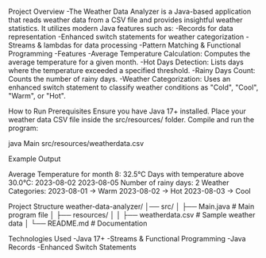 Project Overview
-The Weather Data Analyzer is a Java-based application that reads weather data from a CSV file and provides insightful weather statistics. It utilizes modern Java features such as:
-Records for data representation
-Enhanced switch statements for weather categorization
-Streams & lambdas for data processing
-Pattern Matching & Functional Programming
-Features
-Average Temperature Calculation: Computes the average temperature for a given month.
-Hot Days Detection: Lists days where the temperature exceeded a specified threshold.
-Rainy Days Count: Counts the number of rainy days.
-Weather Categorization: Uses an enhanced switch statement to classify weather conditions as "Cold", "Cool", "Warm", or "Hot".

How to Run
Prerequisites
Ensure you have Java 17+ installed.
Place your weather data CSV file inside the src/resources/ folder.
Compile and run the program:

java Main src/resources/weatherdata.csv

Example Output

Average Temperature for month 8: 32.5°C
Days with temperature above 30.0°C:
2023-08-02
2023-08-05
Number of rainy days: 2
Weather Categories:
2023-08-01 → Warm
2023-08-02 → Hot
2023-08-03 → Cool

Project Structure
weather-data-analyzer/
│── src/
│   ├── Main.java  # Main program file
│   ├── resources/
│   │   ├── weatherdata.csv  # Sample weather data
│
└── README.md  # Documentation

Technologies Used
-Java 17+
-Streams & Functional Programming
-Java Records
-Enhanced Switch Statements

